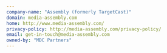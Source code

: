 ```yaml
---
company-name: "Assembly (formerly TargetCast)"
domain: media-assembly.com
home: http://www.media-assembly.com/
privacy-policy: http://media-assembly.com/privacy-policy/
email: get-in-touch@media-assembly.com
owned-by: "MDC Partners"
---
```




